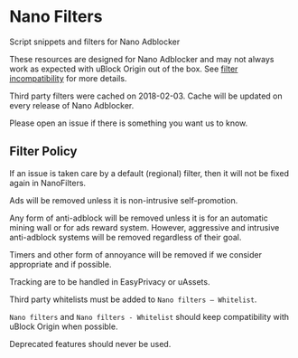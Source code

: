 # Nano Filters

Script snippets and filters for Nano Adblocker

These resources are designed for Nano Adblocker and may not always work as 
expected with uBlock Origin out of the box. See 
[filter incompatibility](https://github.com/NanoAdblocker/NanoCore/blob/master/Notes/FilterIncompatibility.MD) 
for more details. 

Third party filters were cached on 2018-02-03. Cache will be updated on every 
release of Nano Adblocker. 

Please open an issue if there is something you want us to know. 

## Filter Policy

If an issue is taken care by a default (regional) filter, then it will not be 
fixed again in NanoFilters. 

Ads will be removed unless it is non-intrusive self-promotion. 

Any form of anti-adblock will be removed unless it is for an automatic mining 
wall or for ads reward system. However, aggressive and intrusive anti-adblock 
systems will be removed regardless of their goal. 

Timers and other form of annoyance will be removed if we consider appropriate 
and if possible. 

Tracking are to be handled in EasyPrivacy or uAssets. 

Third party whitelists must be added to `Nano filters – Whitelist`. 

`Nano filters` and `Nano filters - Whitelist` should keep compatibility with 
uBlock Origin when possible. 

Deprecated features should never be used. 
